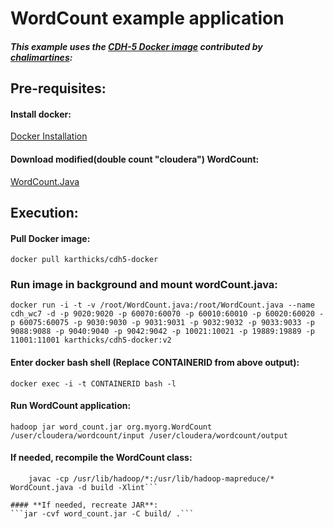 # WordCount example application 
##### This example uses the [CDH-5 Docker image](https://registry.hub.docker.com/u/chalimartines/cdh5-pseudo-distributed/) contributed by [chalimartines](https://hub.docker.com/u/chalimartines/):

## **Pre-requisites**:

#### **Install docker**: 
[Docker Installation](https://docs.docker.com/installation/)

#### **Download modified(double count "cloudera") WordCount**: 
[WordCount.Java](https://github.com/ksriraman/cdh5-wc-docker/blob/master/root/WordCount.java)

## **Execution**:

#### **Pull Docker image**:
```docker pull karthicks/cdh5-docker```

### **Run image in background and mount wordCount.java**:
```docker run -i -t -v /root/WordCount.java:/root/WordCount.java --name cdh_wc7 -d -p 9020:9020 -p 60070:60070 -p 60010:60010 -p 60020:60020 -p 60075:60075 -p 9030:9030 -p 9031:9031 -p 9032:9032 -p 9033:9033 -p 9088:9088 -p 9040:9040 -p 9042:9042 -p 10021:10021 -p 19889:19889 -p 11001:11001 karthicks/cdh5-docker:v2```

#### **Enter docker bash shell (Replace CONTAINERID from above output)**:
```docker exec -i -t CONTAINERID bash -l```

#### **Run WordCount application**:
```hadoop jar word_count.jar org.myorg.WordCount /user/cloudera/wordcount/input /user/cloudera/wordcount/output```

#### **If needed, recompile the WordCount class**:
```mkdir -p build
 	javac -cp /usr/lib/hadoop/*:/usr/lib/hadoop-mapreduce/* WordCount.java -d build -Xlint```
 
#### **If needed, recreate JAR**:
```jar -cvf word_count.jar -C build/ .```
